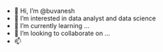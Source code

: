 - 👋 Hi, I’m @buvanesh
- 👀 I’m interested in data analyst and data science
- 🌱 I’m currently learning ...
- 💞️ I’m looking to collaborate on ...
- 📫 

